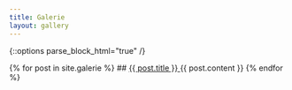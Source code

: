 ```yaml
---
title: Galerie
layout: gallery
---
```

{::options parse_block_html="true" /}
<div class="gallery glightbox">
{% for post in site.galerie %}   
## <a href="{{ post.url }}">  {{ post.title }} </a>
{{ post.content }}
{% endfor %}
</div>
